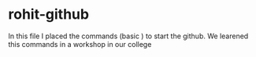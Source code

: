 # rohit-github
In this file I placed the commands (basic ) to start the github.
We learened this commands in a workshop in our college
